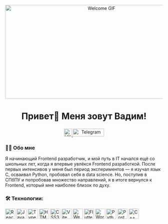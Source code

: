 <!-- README.md -->

<br clear="both">

<div align="center">
  <img src="https://i.gifer.com/SUV4.gif" alt="Welcome GIF" width="600" height="300">
</div>

###

<h1 align="center">Привет👋 Меня зовут Вадим!</h1>

###

<div align="center">
  <a href="https://vk.com/gaminv" target="_blank">
    <img src="https://upload.wikimedia.org/wikipedia/commons/2/21/VK.com-logo.svg" alt="VK" width="25" height="25">
  </a>
  <a href="https://t.me/vadicco" target="_blank">
    <img src="https://img.shields.io/static/v1?message=Telegram&logo=telegram&label=&color=2CA5E0&logoColor=white&style=for-the-badge" alt="Telegram" width="100" height="25">
  </a>
</div>

###

<h3 align="left">👩‍💻 Обо мне</h3>

<p align="left">
  Я начинающий Frontend разработчик, и мой путь в IT начался ещё со школьных лет, когда я впервые увлёкся Frontend разработкой.
  После первых интенсивов у меня был период экспериментов — я изучал язык C, осваивал Python, пробовал себя в data science.
  Но, поступив в СПбПУ и попробовав множество направлений, я в итоге вернулся к Frontend, который мне наиболее близок по духу.
</p>

###

<h3 align="left">🛠 Технологии:</h3>

<div align="left">
  <img src="https://cdn.jsdelivr.net/gh/devicons/devicon/icons/react/react-original.svg" alt="React" width="32" height="32">
  <img src="https://cdn.jsdelivr.net/gh/devicons/devicon/icons/javascript/javascript-original.svg" alt="JavaScript" width="32" height="32">
  <img src="https://cdn.jsdelivr.net/gh/devicons/devicon/icons/typescript/typescript-original.svg" alt="TypeScript" width="32" height="32">
  <img src="https://cdn.jsdelivr.net/gh/devicons/devicon/icons/html5/html5-original.svg" alt="HTML5" width="32" height="32">
  <img src="https://cdn.jsdelivr.net/gh/devicons/devicon/icons/css3/css3-original.svg" alt="CSS3" width="32" height="32">
  <img src="https://skillicons.dev/icons?i=vite&size=32" alt="Vite" width="32" height="32">
  <img src="https://cdn.simpleicons.org/webpack/8DD6F9" alt="Webpack" width="32" height="32">
  <img src="https://skillicons.dev/icons?i=flutter&size=32" alt="Flutter" width="32" height="32">
  <img src="https://skillicons.dev/icons?i=wordpress&size=32" alt="WordPress" width="32" height="32">
  <img src="https://skillicons.dev/icons?i=py&size=32" alt="Python" width="32" height="32">
  <img src="https://skillicons.dev/icons?i=postgres&size=32" alt="PostgreSQL" width="32" height="32">
  <img src="https://skillicons.dev/icons?i=cpp&size=32" alt="C++" width="32" height="32">
</div>
